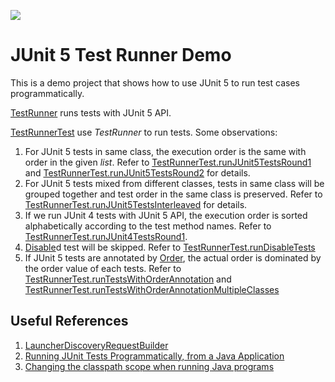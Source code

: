 ![](https://github.com/luoos/junit5-testrunner-demo/workflows/maven-test/badge.svg)

# JUnit 5 Test Runner Demo

This is a demo project that shows how to use JUnit 5 to run test cases programmatically.

[TestRunner](src/main/java/com/luojl/demo/TestRunner.java) runs tests with JUnit 5 API.

[TestRunnerTest](src/test/java/com/luojl/demo/TestRunnerTest.java) use *TestRunner* to run tests. Some observations:

1. For JUnit 5 tests in same class, the execution order is the same with order in the given *list*. Refer to [TestRunnerTest.runJUnit5TestsRound1](src/test/java/com/luojl/demo/TestRunnerTest.java#L11) and [TestRunnerTest.runJUnit5TestsRound2](src/test/java/com/luojl/demo/TestRunnerTest.java#L22) for details.
2. For JUnit 5 tests mixed from different classes, tests in same class will be grouped together and test order in the same class is preserved. Refer to [TestRunnerTest.runJUnit5TestsInterleaved](src/test/java/com/luojl/demo/TestRunnerTest.java#L33) for details.
3. If we run JUnit 4 tests with JUnit 5 API, the execution order is sorted alphabetically according to the test method names. Refer to [TestRunnerTest.runJUnit4TestsRound1](src/test/java/com/luojl/demo/TestRunnerTest.java#L54).
4. [Disable](https://junit.org/junit5/docs/5.7.0-M1/api/org.junit.jupiter.api/org/junit/jupiter/api/Disabled.html)d test will be skipped. Refer to [TestRunnerTest.runDisableTests](src/test/java/com/luojl/demo/TestRunnerTest.java#L70)
5. If JUnit 5 tests are annotated by [Order](https://junit.org/junit5/docs/current/api/org.junit.jupiter.api/org/junit/jupiter/api/Order.html), the actual order is dominated by the order value of each tests. Refer to [TestRunnerTest.runTestsWithOrderAnnotation](src/test/java/com/luojl/demo/TestRunnerTest.java#L90) and [TestRunnerTest.runTestsWithOrderAnnotationMultipleClasses](src/test/java/com/luojl/demo/TestRunnerTest.java#L107)

## Useful References

1. [LauncherDiscoveryRequestBuilder](https://junit.org/junit5/docs/5.0.0/api/org/junit/platform/launcher/core/LauncherDiscoveryRequestBuilder.html)
2. [Running JUnit Tests Programmatically, from a Java Application](https://www.baeldung.com/junit-tests-run-programmatically-from-java)
3. [Changing the classpath scope when running Java programs](https://www.mojohaus.org/exec-maven-plugin/examples/example-exec-or-java-change-classpath-scope.html)
